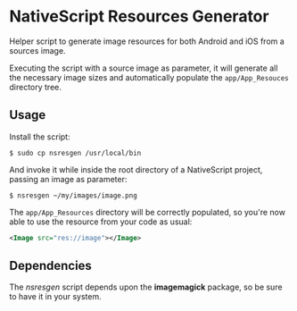 # NativeScript Resources Generator

Helper script to generate image resources for both Android and iOS from a
sources image.

Executing the script with a source image as parameter, it will generate all the
necessary image sizes and automatically populate the `app/App_Resouces`
directory tree.


## Usage

Install the script:

    $ sudo cp nsresgen /usr/local/bin

And invoke it while inside the root directory of a NativeScript project, passing
an image as parameter:

    $ nsresgen ~/my/images/image.png

The `app/App_Resources` directory will be correctly populated, so you're now
able to use the resource from your code as usual:

```xml
<Image src="res://image"></Image>
```


## Dependencies

The *nsresgen* script depends upon the **imagemagick** package, so be sure to
have it in your system.
